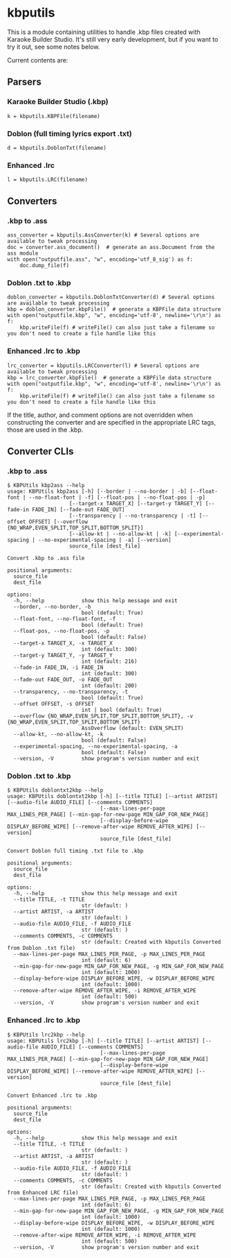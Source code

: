 kbputils
========

This is a module containing utilities to handle .kbp files created with Karaoke Builder Studio. It's still very early development, but if you want to try it out, see some notes below.

Current contents are:

Parsers
-------

### Karaoke Builder Studio (.kbp)

    k = kbputils.KBPFile(filename)

### Doblon (full timing lyrics export .txt)

    d = kbputils.DoblonTxt(filename)

### Enhanced .lrc

    l = kbputils.LRC(filename)

Converters
----------

### .kbp to .ass

    ass_converter = kbputils.AssConverter(k) # Several options are available to tweak processing
    doc = converter.ass_document()  # generate an ass.Document from the ass module
    with open("outputfile.ass", "w", encoding='utf_8_sig') as f:
        doc.dump_file(f)

### Doblon .txt to .kbp

    doblon_converter = kbputils.DoblonTxtConverter(d) # Several options are available to tweak processing
    kbp = doblon_converter.kbpFile()  # generate a KBPFile data structure
    with open("outputfile.kbp", "w", encoding='utf-8', newline='\r\n') as f:
        kbp.writeFile(f) # writeFile() can also just take a filename so you don't need to create a file handle like this

### Enhanced .lrc to .kbp

    lrc_converter = kbputils.LRCConverter(l) # Several options are available to tweak processing
    kbp = lrc_converter.kbpFile()  # generate a KBPFile data structure
    with open("outputfile.kbp", "w", encoding='utf-8', newline='\r\n') as f:
        kbp.writeFile(f) # writeFile() can also just take a filename so you don't need to create a file handle like this

If the title, author, and comment options are not overridden when constructing the converter and are specified in the appropriate LRC tags, those are used in the .kbp.

Converter CLIs
--------------

### .kbp to .ass

    $ KBPUtils kbp2ass --help
    usage: KBPUtils kbp2ass [-h] [--border | --no-border | -b] [--float-font | --no-float-font | -f] [--float-pos | --no-float-pos | -p]
                        [--target-x TARGET_X] [--target-y TARGET_Y] [--fade-in FADE_IN] [--fade-out FADE_OUT]
                        [--transparency | --no-transparency | -t] [--offset OFFSET] [--overflow {NO_WRAP,EVEN_SPLIT,TOP_SPLIT,BOTTOM_SPLIT}]
                        [--allow-kt | --no-allow-kt | -k] [--experimental-spacing | --no-experimental-spacing | -a] [--version]
                        source_file [dest_file]

    Convert .kbp to .ass file

    positional arguments:
      source_file
      dest_file

    options:
      -h, --help            show this help message and exit
      --border, --no-border, -b
                            bool (default: True)
      --float-font, --no-float-font, -f
                            bool (default: True)
      --float-pos, --no-float-pos, -p
                            bool (default: False)
      --target-x TARGET_X, -x TARGET_X
                            int (default: 300)
      --target-y TARGET_Y, -y TARGET_Y
                            int (default: 216)
      --fade-in FADE_IN, -i FADE_IN
                            int (default: 300)
      --fade-out FADE_OUT, -o FADE_OUT
                            int (default: 200)
      --transparency, --no-transparency, -t
                            bool (default: True)
      --offset OFFSET, -s OFFSET
                            int | bool (default: True)
      --overflow {NO_WRAP,EVEN_SPLIT,TOP_SPLIT,BOTTOM_SPLIT}, -v {NO_WRAP,EVEN_SPLIT,TOP_SPLIT,BOTTOM_SPLIT}
                            AssOverflow (default: EVEN_SPLIT)
      --allow-kt, --no-allow-kt, -k
                            bool (default: False)
      --experimental-spacing, --no-experimental-spacing, -a
                            bool (default: False)
      --version, -V         show program's version number and exit

### Doblon .txt to .kbp

    $ KBPUtils doblontxt2kbp --help
    usage: KBPUtils doblontxt2kbp [-h] [--title TITLE] [--artist ARTIST] [--audio-file AUDIO_FILE] [--comments COMMENTS]
                                  [--max-lines-per-page MAX_LINES_PER_PAGE] [--min-gap-for-new-page MIN_GAP_FOR_NEW_PAGE]
                                  [--display-before-wipe DISPLAY_BEFORE_WIPE] [--remove-after-wipe REMOVE_AFTER_WIPE] [--version]
                                  source_file [dest_file]

    Convert Doblon full timing .txt file to .kbp

    positional arguments:
      source_file
      dest_file

    options:
      -h, --help            show this help message and exit
      --title TITLE, -t TITLE
                            str (default: )
      --artist ARTIST, -a ARTIST
                            str (default: )
      --audio-file AUDIO_FILE, -f AUDIO_FILE
                            str (default: )
      --comments COMMENTS, -c COMMENTS
                            str (default: Created with kbputils Converted from Doblon .txt file)
      --max-lines-per-page MAX_LINES_PER_PAGE, -p MAX_LINES_PER_PAGE
                            int (default: 6)
      --min-gap-for-new-page MIN_GAP_FOR_NEW_PAGE, -g MIN_GAP_FOR_NEW_PAGE
                            int (default: 1000)
      --display-before-wipe DISPLAY_BEFORE_WIPE, -w DISPLAY_BEFORE_WIPE
                            int (default: 1000)
      --remove-after-wipe REMOVE_AFTER_WIPE, -i REMOVE_AFTER_WIPE
                            int (default: 500)
      --version, -V         show program's version number and exit

### Enhanced .lrc to .kbp

    $ KBPUtils lrc2kbp --help
    usage: KBPUtils lrc2kbp [-h] [--title TITLE] [--artist ARTIST] [--audio-file AUDIO_FILE] [--comments COMMENTS]
                                  [--max-lines-per-page MAX_LINES_PER_PAGE] [--min-gap-for-new-page MIN_GAP_FOR_NEW_PAGE]
                                  [--display-before-wipe DISPLAY_BEFORE_WIPE] [--remove-after-wipe REMOVE_AFTER_WIPE] [--version]
                                  source_file [dest_file]

    Convert Enhanced .lrc to .kbp

    positional arguments:
      source_file
      dest_file

    options:
      -h, --help            show this help message and exit
      --title TITLE, -t TITLE
                            str (default: )
      --artist ARTIST, -a ARTIST
                            str (default: )
      --audio-file AUDIO_FILE, -f AUDIO_FILE
                            str (default: )
      --comments COMMENTS, -c COMMENTS
                            str (default: Created with kbputils Converted from Enhanced LRC file)
      --max-lines-per-page MAX_LINES_PER_PAGE, -p MAX_LINES_PER_PAGE
                            int (default: 6)
      --min-gap-for-new-page MIN_GAP_FOR_NEW_PAGE, -g MIN_GAP_FOR_NEW_PAGE
                            int (default: 1000)
      --display-before-wipe DISPLAY_BEFORE_WIPE, -w DISPLAY_BEFORE_WIPE
                            int (default: 1000)
      --remove-after-wipe REMOVE_AFTER_WIPE, -i REMOVE_AFTER_WIPE
                            int (default: 500)
      --version, -V         show program's version number and exit

